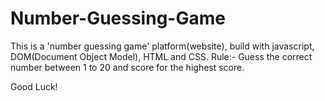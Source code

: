 # Number-Guessing-Game

This is a 'number guessing game' platform(website), build with javascript, DOM(Document Object Model), HTML and CSS.
Rule:- Guess the correct number between 1 to 20 and score for the highest score.

Good Luck!
